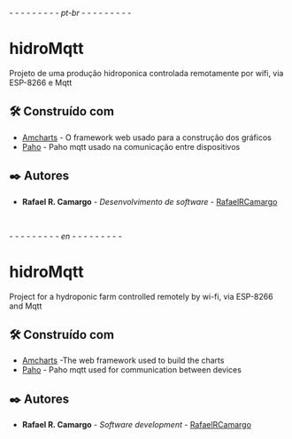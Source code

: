 *- - - - - - - - - pt-br - - - - - - - - -*

# hidroMqtt

Projeto de uma produção hidroponica controlada remotamente por wifi, via ESP-8266 e Mqtt

## 🛠️ Construído com

* [Amcharts](https://www.amcharts.com/) - O framework web usado para a construção dos gráficos
* [Paho](https://www.eclipse.org/paho/) - Paho mqtt usado na comunicação entre dispositivos

## ✒️ Autores

* **Rafael R. Camargo** - *Desenvolvimento de software* - [RafaelRCamargo](https://github.com/RafaelRCamargo)

<br>

*- - - - - - - - - en - - - - - - - - -*

# hidroMqtt

Project for a hydroponic farm controlled remotely by wi-fi, via ESP-8266 and Mqtt

## 🛠️ Construído com

* [Amcharts](https://www.amcharts.com/) -The web framework used to build the charts
* [Paho](https://www.eclipse.org/paho/) - Paho mqtt used for communication between devices

## ✒️ Autores

* **Rafael R. Camargo** - *Software development* - [RafaelRCamargo](https://github.com/RafaelRCamargo)
